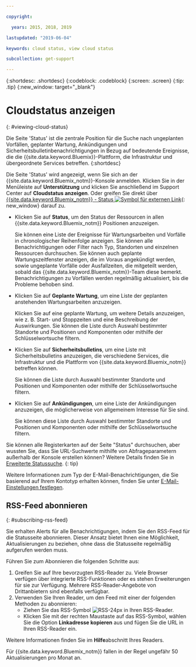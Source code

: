 ```yaml
---

copyright:

  years: 2015, 2018, 2019 

lastupdated: "2019-06-04"

keywords: cloud status, view cloud status

subcollection: get-support

---
```


{:shortdesc: .shortdesc}
{:codeblock: .codeblock}
{:screen: .screen}
{:tip: .tip}
{:new_window: target="_blank"}

# Cloudstatus anzeigen
{: #viewing-cloud-status}

Die Seite 'Status' ist die zentrale Position für die Suche nach ungeplanten Vorfällen, geplanter Wartung, Ankündigungen und Sicherheitsbulletinbenachrichtigungen in Bezug auf bedeutende Ereignisse, die die {{site.data.keyword.Bluemix}}-Plattform, die Infrastruktur und übergeordnete Services betreffen.
{:shortdesc}

Die Seite 'Status' wird angezeigt, wenn Sie sich an der {{site.data.keyword.Bluemix_notm}}-Konsole anmelden. Klicken Sie in der Menüleiste auf **Unterstützung** und klicken Sie anschließend im Support Center auf **Cloudstatus anzeigen**. Oder greifen Sie direkt über [{{site.data.keyword.Bluemix_notm}} - Status ![Symbol für externen Link](../icons/launch-glyph.svg "Symbol für externen Link")](https://cloud.ibm.com/status){: new_window} darauf zu.

* Klicken Sie auf **Status**, um den Status der Ressourcen in allen {{site.data.keyword.Bluemix_notm}} Positionen anzuzeigen. 

  Sie können eine Liste der Ereignisse für Wartungsarbeiten und Vorfälle in chronologischer Reihenfolge anzeigen. Sie können alle Benachrichtigungen oder Filter nach Typ, Standorten und einzelnen Ressourcen durchsuchen. Sie können auch geplante Wartungszeitfenster anzeigen, die im Voraus angekündigt werden, sowie ungeplante Vorfälle oder Ausfallzeiten, die mitgeteilt werden, sobald das {{site.data.keyword.Bluemix_notm}}-Team diese bemerkt. Benachrichtigungen zu Vorfällen werden regelmäßig aktualisiert, bis die Probleme behoben sind.

* Klicken Sie auf **Geplante Wartung**, um eine Liste der geplanten anstehenden Wartungsarbeiten anzuzeigen. 

  Klicken Sie auf eine geplante Wartung, um weitere Details anzuzeigen, wie z. B. Start- und Stoppzeiten und eine Beschreibung der Auswirkungen. Sie können die Liste durch Auswahl bestimmter Standorte und Positionen und Komponenten oder mithilfe der Schlüsselwortsuche filtern.

* Klicken Sie auf **Sicherheitsbulletins**, um eine Liste mit Sicherheitsbulletins anzuzeigen, die verschiedene Services, die Infrastruktur und die Plattform von {{site.data.keyword.Bluemix_notm}} betreffen können.

  Sie können die Liste durch Auswahl bestimmter Standorte und Positionen und Komponenten oder mithilfe der Schlüsselwortsuche filtern.

* Klicken Sie auf **Ankündigungen**, um eine Liste der Ankündigungen anzuzeigen, die möglicherweise von allgemeinem Interesse für Sie sind.

  Sie können diese Liste durch Auswahl bestimmter Standorte und Positionen und Komponenten oder mithilfe der Schlüsselwortsuche filtern.

Sie können alle Registerkarten auf der Seite "Status" durchsuchen, aber wussten Sie, dass Sie URL-Suchwerte mithilfe von Abfrageparametern außerhalb der Konsole erstellen können? Weitere Details finden Sie in [Erweiterte Statussuche](/docs/get-support?topic=get-support-adv-search).
{: tip}

Weitere Informationen zum Typ der E-Mail-Benachrichtigungen, die Sie basierend auf Ihrem Kontotyp erhalten können, finden Sie unter [E-Mail-Einstellungen festlegen](/docs/account?topic=account-email-prefs). 

## RSS-Feed abonnieren
{: #subscribing-rss-feed}

Sie erhalten Alerts für alle Benachrichtigungen, indem Sie den RSS-Feed für die Statusseite abonnieren. Dieser Ansatz bietet Ihnen eine Möglichkeit, Aktualisierungen zu beziehen, ohne dass die Statusseite regelmäßig aufgerufen werden muss.

Führen Sie zum Abonnieren die folgenden Schritte aus:

1. Greifen Sie auf Ihre bevorzugten RSS-Reader zu. Viele Browser verfügen über integrierte RSS-Funktionen oder es stehen Erweiterungen für sie zur Verfügung. Mehrere RSS-Reader-Angebote von Drittanbietern sind ebenfalls verfügbar. 
2. Verwenden Sie Ihren Reader, um den Feed mit einer der folgenden Methoden zu abonnieren:
    * Ziehen Sie das RSS-Symbol ![RSS-24px](../icons/RSS-24px.svg) in Ihren RSS-Reader.
    * Klicken Sie mit der rechten Maustaste auf das RSS-Symbol, wählen Sie die Option **Linkadresse kopieren** aus und fügen Sie die URL in Ihren RSS-Reader ein.

Weitere Informationen finden Sie im **Hilfe**abschnitt Ihres Readers.

Für {{site.data.keyword.Bluemix_notm}} fallen in der Regel ungefähr 50 Aktualisierungen pro Monat an.








